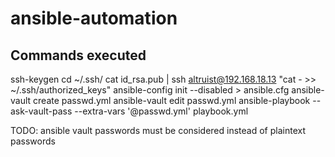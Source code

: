 # ansible-automation

## Commands executed

ssh-keygen
cd ~/.ssh/
cat id_rsa.pub | ssh altruist@192.168.18.13 "cat - >> ~/.ssh/authorized_keys"
ansible-config init --disabled > ansible.cfg
ansible-vault create passwd.yml
ansible-vault edit passwd.yml
ansible-playbook --ask-vault-pass --extra-vars '@passwd.yml' playbook.yml

TODO:
    ansible vault passwords must be considered instead of plaintext passwords





